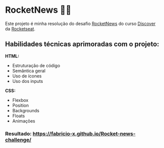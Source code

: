 # RocketNews 🚀📰
Este projeto é minha resolução do desafio [RocketNews](https://efficient-sloth-d85.notion.site/Desafio-RocketNews-2e2c5d56b41f4b13a7d8df6b5affc0ec) do curso [Discover](https://www.rocketseat.com.br/discover) da [Rocketseat](https://www.rocketseat.com.br/).

## Habilidades técnicas aprimoradas com o projeto:

**HTML:**
- Estruturação de código
- Semântica geral
- Uso de ícones
- Uso dos inputs

**CSS:**
- Flexbox
- Position
- Backgrounds
- Floats
- Animações

### Resultado: https://fabricio-x.github.io/Rocket-news-challenge/
